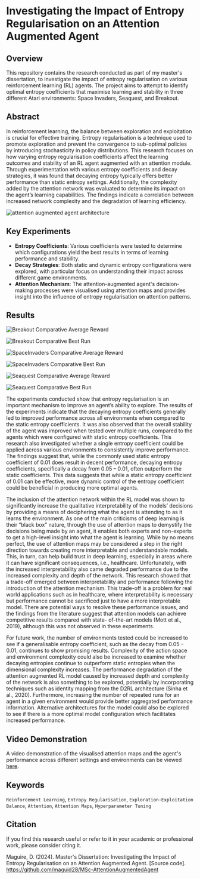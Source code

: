 # Investigating the Impact of Entropy Regularisation on an Attention Augmented Agent

## Overview
This repository contains the research conducted as part of my master's dissertation, to investigate the impact of entropy regularisation on various reinforcement learning (RL) agents. The project aims to attempt to identify optimal entropy coefficients that maximise learning and stability in three different Atari environments: Space Invaders, Seaquest, and Breakout.

## Abstract
In reinforcement learning, the balance between exploration and exploitation is crucial for effective training. Entropy regularisation is a technique used to promote exploration and prevent the convergence to sub-optimal policies by introducing stochasticity in policy distributions. This research focuses on how varying entropy regularisation coefficients affect the learning outcomes and stability of an RL agent augmented with an attention module. Through experimentation with various entropy coefficients and decay strategies, it was found that decaying entropy typically offers better performance than static entropy settings. Additionally, the complexity added by the attention network was evaluated to determine its impact on the agent’s learning capabilities. The findings indicate a correlation between increased network complexity and the degradation of learning efficiency.

![attention augmented agent architecture](https://github.com/maguid28/MSc-AttentionAugmentedRL/blob/main/diagrams/attention_augmented_agent_architecture.png "attention_augmented_agent_architecture")

## Key Experiments
- **Entropy Coefficients**: Various coefficients were tested to determine which configurations yield the best results in terms of learning performance and stability.
- **Decay Strategies**: Both static and dynamic entropy configurations were explored, with particular focus on understanding their impact across different game environments.
- **Attention Mechanism**: The attention-augmented agent's decision-making processes were visualised using attention maps and provides insight into the influence of entropy regularisation on attention patterns.



<!---![attention network](https://github.com/maguid28/MSc-AttentionAugmentedRL/blob/main/diagrams/attention_network.png "attention network") -->

<!---![ppo architecture](https://github.com/maguid28/MSc-AttentionAugmentedRL/blob/main/diagrams/ppo_architecture.png "ppo_architecture") -->

## Results

![Breakout Comparative Average Reward](https://github.com/maguid28/MSc-AttentionAugmentedRL/blob/main/results/ent_breakout_comparative_average.png "Breakout Comparative Average Reward")

![Breakout Comparative Best Run](https://github.com/maguid28/MSc-AttentionAugmentedRL/blob/main/results/ent_breakout_comarative_best_run.png "Breakout Comparative Best Run")

![SpaceInvaders Comparative Average Reward](https://github.com/maguid28/MSc-AttentionAugmentedRL/blob/main/results/ent_spaceinvaders_comp_average_reward.png "SpaceInvaders Comparative Average Reward")

![SpaceInvaders Comparative Best Run](https://github.com/maguid28/MSc-AttentionAugmentedRL/blob/main/results/ent_spaceinvaders_comp_best_run.png "SpaceInvaders Comparative Best Run")

![Seaquest Comparative Average Reward](https://github.com/maguid28/MSc-AttentionAugmentedRL/blob/main/results/ent_seaquest_comparative_average_rewards.png "Seaquest Comparative Average Reward")

![Seaquest Comparative Best Run](https://github.com/maguid28/MSc-AttentionAugmentedRL/blob/main/results/ent_seaquest_comp_best_run.png "Seaquest Comparative Best Run")

The experiments conducted show that entropy regularisation is an important mechanism to improve an agent’s ability to explore. The results of the experiments indicate that the decaying entropy coefficients generally led to improved performance across all environments when compared to the static entropy coefficients. It was also observed that the overall stability of the agent was improved when tested over multiple runs, compared to the agents which were configured with static entropy coefficients. This research also investigated whether a single entropy coefficient could be applied across various environments to consistently improve performance. The findings suggest that, while the commonly used static entropy coefficient of 0.01 does result in decent performance, decaying entropy coefficients, specifically a decay from 0.05 – 0.01, often outperform the static coefficients. This data suggests that while a static entropy coefficient of 0.01 can be effective, more dynamic control of the entropy coefficient could be beneficial in producing more optimal agents.

The inclusion of the attention network within the RL model was shown to significantly increase the qualitative interpretability of the models’ decisions by providing a means of deciphering what the agent is attending to as it learns the environment. As one of the main criticisms of deep learning is their “black box” nature, through the use of attention maps to demystify the decisions being made by an agent, it enables both experts and non-experts to get a high-level insight into what the agent is learning. While by no means perfect, the use of attention maps may be considered a step in the right direction towards creating more interpretable and understandable models. This, in turn, can help build trust in deep learning, especially in areas where it can have significant consequences, i.e., healthcare. Unfortunately, with the increased interpretability also came degraded performance due to the increased complexity and depth of the network. This research showed that a trade-off emerged between interpretability and performance following the introduction of the attention mechanism. This trade-off is a problem for real world applications such as in healthcare, where interpretability is necessary but performance cannot be sacrificed just to have a more interpretable model. There are potential ways to resolve these performance issues, and the findings from the literature suggest that attention models can achieve competitive results compared with state- of-the-art models (Mott et al., 2019), although this was not observed in these experiments.

For future work, the number of environments tested could be increased to see if a generalisable entropy coefficient, such as the decay from 0.05 – 0.01, continues to show promising results. Complexity of the action space and environment complexity could also be increased to examine whether decaying entropies continue to outperform static entropies when the dimensional complexity increases. The performance degradation of the attention augmented RL model caused by increased depth and complexity of the network is also something to be explored, potentially by incorporating techniques such as identity mapping from the D2RL architecture (Sinha et al., 2020). Furthermore, increasing the number of repeated runs for an agent in a given environment would provide better aggregated performance information. Alternative architectures for the model could also be explored to see if there is a more optimal model configuration which facilitates increased performance.


## Video Demonstration
A video demonstration of the visualised attention maps and the agent's performance across different settings and environments can be viewed [here](https://www.youtube.com/watch?v=hS4bjPz-kGw).


## Keywords
`Reinforcement Learning`, `Entropy Regularisation`, `Exploration-Exploitation Balance`, `Attention`, `Attention Maps`, `Hyperparameter Tuning`

## Citation
If you find this research useful or refer to it in your academic or professional work, please consider citing it.

Maguire, D. (2024). Master's Dissertation: Investigating the Impact of Entropy Regularisation on an Attention Augmented Agent. [Source code]. https://github.com/maguid28/MSc-AttentionAugmentedAgent


